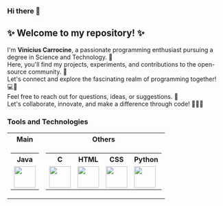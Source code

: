 ### Hi there 👋

## ✨ Welcome to my repository! ✨
I'm **Vinicius Carrocine**, a passionate programming enthusiast pursuing a degree in Science and Technology. 🚀<br>
Here, you'll find my projects, experiments, and contributions to the open-source community. 🌟<br>
Let's connect and explore the fascinating realm of programming together! 💻🌈<br>
Feel free to reach out for questions, ideas, or suggestions. 📩<br>
Let's collaborate, innovate, and make a difference through code! 👥💡💪

### Tools and Technologies


<table>
  <tr>
    <th> Main </th>
    <th> Others </th>
  </tr>
  
  <tr>
  <td>
    <table>
      <tr>
        <th>Java</th>
      </tr>
      <tr>
        <td> <img src="https://www.svgrepo.com/download/184143/java.svg" width="50" height="50"/> </td>
      </tr>
    </table>

  </td>
  <td>
    <table>
      <tr>
        <th>C</th>
        <th>HTML</th>
        <th>CSS</th>
        <th>Python</th>
      </tr>
      <tr>
        <td> <img src="https://images.vexels.com/media/users/3/166179/isolated/preview/b83d6b47a9502dfaf535087627a8bf96-icone-da-linguagem-de-programacao-c.png" width="50" height="50"/> </td>
        <td> <img src="https://upload.wikimedia.org/wikipedia/commons/thumb/3/38/HTML5_Badge.svg/2048px-HTML5_Badge.svg.png" width="50" height="50"/> </td>
        <td> <img src="https://cdn.cdnlogo.com/logos/c/18/css.svg" width="50" height="50"/> </td>
        <td> <img src="https://upload.wikimedia.org/wikipedia/commons/thumb/c/c3/Python-logo-notext.svg/1869px-Python-logo-notext.svg.png" width="50" height="50"/> </td>
      </tr>
    </table>
  </td>
</table>
